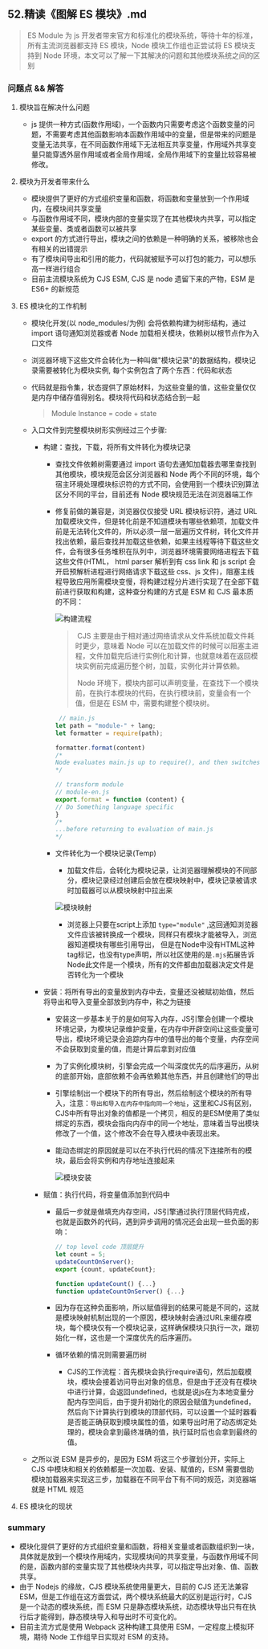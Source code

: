 ## **52.精读《图解 ES 模块》.md**

> ES Module 为 js 开发者带来官方和标准化的模块系统，等待十年的标准，所有主流浏览器都支持 ES 模块，Node 模块工作组也正尝试将 ES 模块支持到 Node 环境，本文可以了解一下其解决的问题和其他模块系统之间的区别



### 问题点 && 解答

1. 模块旨在解决什么问题

   - js 提供一种方式(函数作用域)，一个函数内只需要考虑这个函数变量的问题，不需要考虑其他函数影响本函数作用域中的变量，但是带来的问题是变量无法共享，在不同函数作用域下无法相互共享变量，作用域外共享变量只能穿透外层作用域或者全局作用域，全局作用域下的变量比较容易被修改。

2. 模块为开发者带来什么

   - 模块提供了更好的方式组织变量和函数，将函数和变量放到一个作用域内，在模块间共享变量
   - 与函数作用域不同，模块内部的变量实现了在其他模块内共享，可以指定某些变量、类或者函数可以被共享
   - export 的方式进行导出，模块之间的依赖是一种明确的关系，被移除也会有相关的出错提示
   - 有了模块间导出和引用的能力，代码就被赋予可以打包的能力，可以想乐高一样进行组合
   - 目前主流模块系统为 CJS ESM, CJS 是 node 遗留下来的产物，ESM 是 ES6+ 的新规范

3. ES 模块化的工作机制

   - 模块化开发(以 node_modules/为例) 会将依赖构建为树形结构，通过 import 语句通知浏览器或者 Node 加载相关模块，依赖树以根节点作为入口文件

   - 浏览器环境下这些文件会转化为一种叫做"模块记录"的数据结构，模块记录需要被转化为模块实例, 每个实例包含了两个东西：代码和状态

   - 代码就是指令集，状态提供了原始材料，为这些变量的值，这些变量仅仅是内存中储存值得别名。模块将代码和状态结合到一起

     > Module Instance = code + state

   - 入口文件到完整模块树形实例经过三个步骤:

     - 构建：查找，下载，将所有文件转化为模块记录

       - 查找文件依赖树需要通过 import 语句去通知加载器去哪里查找到其他模块，模块规范会区分浏览器和 Node 两个不同的环境，每个宿主环境处理模块标识符的方式不同，会使用到一个模块识别算法区分不同的平台，目前还有 Node 模块规范无法在浏览器端工作

       - 修复前做的兼容是，浏览器仅仅接受 URL 模块标识符，通过 URL 加载模块文件，但是转化前是不知道模块有哪些依赖项，加载文件前是无法转化文件的，所以必须一层一层遍历文件树，转化文件并找出依赖，最后查找并加载这些依赖，如果主线程等待下载这些文件，会有很多任务堆积在队列中，浏览器环境需要网络进程去下载这些文件(HTML， html parser 解析到有 css link 和 js script 会开启预解析进程进行网络请求下载这些 css、js 文件)，阻塞主线程导致应用所需模块变慢，将构建过程分片进行实现了在全部下载前进行获取和构建，这种查分构建的方式是 ESM 和 CJS 最本质的不同：

         ![构建流程](/Users/buxiongyu/Desktop/私人文件/weekly_notes/image/import-build.png)

         > ​	CJS 主要是由于相对通过网络请求从文件系统加载文件耗时更少，意味着 Node 可以在加载文件的时候可以阻塞主进程，文件加载完后进行实例化和计算，也就意味着在返回模块实例前完成遍历整个树，加载，实例化并计算依赖。
         >
         > ​	Node 环境下，模块内部可以声明变量，在查找下一个模块前，在执行本模块的代码，在执行模块前，变量会有一个值，但是在 ESM 中，需要构建整个模块树。

         ```js
          // main.js
         let path = "module-" + lang;
         let formatter = require(path);
         
         formatter.format(content) 
         /*
         Node evaluates main.js up to require(), and then switches over to synchronously loading and evaluating module-en.js and any of its dependencies
         */
         
         // transform module
         // module-en.js
         export.format = function (content) {
         // Do Something language specific  
         }
         /*
         ...before returning to evaluation of main.js
         */
         ```

         

       - 文件转化为一个模块记录(Temp)
       
         - 加载文件后，会转化为模块记录，让浏览器理解模块的不同部分，模块记录经过创建后会放在模块映射中，模块记录被请求时加载器可以从模块映射中拉出来

         ![模块映射](/Users/buxiongyu/Desktop/私人文件/weekly_notes/image/module-map.png)

         - 浏览器上只要在script上添加 `type="module"` ,这回通知浏览器文件应该被转换成一个模块，同样只有模块才能被导入，浏览器知道模块有哪些引用导出， 但是在Node中没有HTML这种tag标记，也没有type声明，所以社区使用的是`.mjs`拓展告诉Node此文件是一个模块，所有的文件都由加载器决定文件是否转化为一个模块

           

     - 安装：将所有导出的变量放到内存中去，变量还没被赋初始值，然后将导出和导入变量全部放到内存中，称之为链接

       - 安装这一步基本关于的是如何写入内存，JS引擎会创建一个模块环境记录，为模块记录维护变量，在内存中开辟空间让这些变量可导出，模块环境记录会追踪内存中的值导出的每个变量，内存空间不会获取到变量的值，而是计算后拿到对应值

       - 为了实例化模块树，引擎会完成一个叫深度优先的后序遍历，从树的底部开始，底部依赖不会再依赖其他东西，并且创建他们的导出

       - 引擎绘制出一个模块下的所有导出，然后绘制这个模块的所有导入，注意：`导出和导入在内存中指向同一个地址`，这里和CJS有区别，CJS中所有导出对象的值都是一个拷贝，相反的是ESM使用了类似绑定的东西，模块会指向内存中的同一个地址，意味着当导出模块修改了一个值，这个修改不会在导入模块中表现出来。

       - 能动态绑定的原因就是可以在不执行代码的情况下连接所有的模块，最后会将实例和内存地址连接起来

         ![模块安装](/Users/buxiongyu/Desktop/私人文件/weekly_notes/image/module-install.png)

     - 赋值：执行代码，将变量值添加到代码中

       - 最后一步就是做填充内存空间，JS引擎通过执行顶层代码完成，也就是函数外的代码，遇到异步调用的情况还会出现一些负面的影响：

         ```js
         // top level code 顶层提升
         let count = 5;
         updateCountOnServer();
         export {count, updateCount};
         
         function updateCount() {...}
         function updateCountOnServer() {...}
         ```

       - 因为存在这种负面影响，所以赋值得到的结果可能是不同的，这就是模块映射机制出现的一个原因，模块映射会通过URL来缓存模块，每个模块仅有一个模块记录，这样确保模块只执行一次，跟初始化一样，这也是一个深度优先的后序遍历。

       - 循环依赖的情况则需要遍历树

         - CJS的工作流程：首先模块会执行require语句，然后加载模块，模块会接着访问导出对象的信息，但是由于还没有在模块中进行计算，会返回undefined，也就是说js在为本地变量分配内存空间后，由于提升初始化的原因会赋值为undefined，然后向下计算执行到模块的顶部代码，可以设置一个延时器看是否能正确获取到模块属性的值，如果导出时用了动态绑定处理的，模块会拿到最终准确的值，执行延时后也会拿到最终的值。

     

   - 之所以说 ESM 是异步的，是因为 ESM 将这三个步骤划分开，实际上 CJS 中模块和相关的依赖都是一次加载、安装、赋值的，ESM 需要借助模块加载器来实现这三步，加载器在不同平台下有不同的规范，浏览器端就是 HTML 规范

4. ES 模块化的现状

### summary

- 模块化提供了更好的方式组织变量和函数，将相关变量或者函数组织到一块，具体就是放到一个模块作用域内，实现模块间的共享变量，与函数作用域不同的是，函数内部的变量实现了其他模块内共享，可以指定导出对象、值、函数共享。
- 由于 Nodejs 的缘故，CJS 模块系统使用量更大，目前的 CJS 还无法兼容 ESM，但是工作组在这方面尝试，两个模块系统最大的区别是运行时，CJS 是一个动态的模块系统，而 ESM 只是静态模块系统，动态模块导出只有在执行后才能得到，静态模块导入和导出时不可变化的。
- 目前主流方式是使用 Webpack 这种构建工具使用 ESM，一定程度上模拟环境，期待 Node 工作组早日实现对 ESM 的支持。